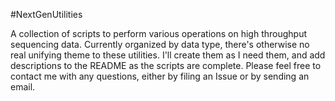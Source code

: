 #NextGenUtilities

A collection of scripts to perform various operations on high throughput sequencing data.  Currently organized by data type, there's otherwise no real unifying theme to these utilities.  I'll create them as I need them, and add descriptions to the README as the scripts are complete.  Please feel free to contact me with any questions, either by filing an Issue or by sending an email.
